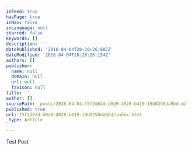 ```yaml
---
inFeed: true
hasPage: true
inNav: false
inLanguage: null
starred: false
keywords: []
description: ''
datePublished: '2016-04-04T20:20:26.682Z'
dateModified: '2016-04-04T20:20:26.154Z'
authors: []
publisher:
  name: null
  domain: null
  url: null
  favicon: null
title: ''
author: []
sourcePath: _posts/2016-04-04-f5f2d62d-d0d9-4028-b419-19b0258da9bd.md
published: true
url: f5f2d62d-d0d9-4028-b419-19b0258da9bd/index.html
_type: Article

---
```

Test Post